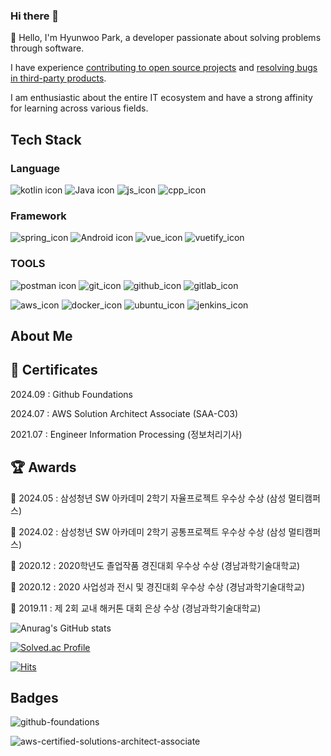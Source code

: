 ### Hi there 👋

🧐 Hello, I'm Hyunwoo Park, a developer passionate about solving problems through software.

I have experience [contributing to open source projects](https://github.com/Unleash/unleash-client-java/pull/247) and [resolving bugs in third-party products](https://devtalk.kakao.com/t/android-sdk-com-kakao-sdk2-11-0/124909).

I am enthusiastic about the entire IT ecosystem and have a strong affinity for learning across various fields.


## Tech Stack

### Language

![kotlin icon](https://img.shields.io/badge/kotlin-808080?style=for-the-badge&logo=kotlin&logoColor=7f52ff) ![Java icon](https://img.shields.io/badge/java-808080?style=for-the-badge) ![js_icon](https://img.shields.io/badge/javascript-F7DF1E?style=for-the-badge&logo=javascript&logoColor=ffffff) ![cpp_icon](https://img.shields.io/badge/C++-00599C?style=for-the-badge&logo=C%2B%2B&logoColor=white) 

### Framework

![spring_icon](https://img.shields.io/badge/spring-6DB33F?style=for-the-badge&logo=spring&logoColor=ffffff) ![Android icon](https://img.shields.io/badge/android-808080?style=for-the-badge&logo=android&logoColor=3ddc84) ![vue_icon](https://img.shields.io/badge/vuejs-2E7D32?style=for-the-badge&logo=vuedotjs&logoColor=#4FC08D) ![vuetify_icon](https://img.shields.io/badge/vuetify-1867C0?style=for-the-badge&logo=vuetify&logoColor=ffffff) 

### TOOLS

![postman icon](https://img.shields.io/badge/Postman-FF6C37?style=for-the-badge&logo=Postman&logoColor=white") ![git_icon](https://img.shields.io/badge/git-F05032?style=for-the-badge&logo=git&logoColor=ffffff) ![github_icon](https://img.shields.io/badge/github-181717?style=for-the-badge&logo=github&logoColor=ffffff) ![gitlab_icon](https://img.shields.io/badge/GITLAB-FC6D26?style=for-the-badge&logo=Gitlab&logoColor=ffffff) 

![aws_icon](https://img.shields.io/badge/amazonaws-232F3E?style=for-the-badge&logo=amazonaws&logoColor=white) ![docker_icon](https://img.shields.io/badge/Docker-2496ED?style=for-the-badge&logo=Docker&logoColor=white) ![ubuntu_icon](https://img.shields.io/badge/Ubuntu-E95420?style=for-the-badge&logo=Ubuntu&logoColor=white) ![jenkins_icon](https://img.shields.io/badge/JENKINS-D24939?style=for-the-badge&logo=Jenkins&logoColor=ffffff)

## About Me

## 🥇 Certificates

2024.09 : Github Foundations

2024.07 : AWS Solution Architect Associate (SAA-C03)

2021.07 : Engineer Information Processing (정보처리기사)

## 🏆 Awards

🏅 2024.05 : 삼성청년 SW 아카데미 2학기 자율프로젝트 우수상 수상 (삼성 멀티캠퍼스)

🏅 2024.02 : 삼성청년 SW 아카데미 2학기 공통프로젝트 우수상 수상 (삼성 멀티캠퍼스) 

🏅 2020.12 : 2020학년도 졸업작품 경진대회 우수상 수상 (경남과학기술대학교)

🏅 2020.12 : 2020 사업성과 전시 및 경진대회 우수상 수상 (경남과학기술대학교) 

🏅 2019.11 : 제 2회 교내 해커톤 대회 은상 수상 (경남과학기술대학교)


<!-- <img src="https://img.shields.io/badge/Kotlin-#7F52FF?style=for-the-badge&logo=Kotlin&logoColor=white"> -->
![Anurag's GitHub stats](https://github-readme-stats-sigma-five.vercel.app/api?username=gogoadl&count_private=true&show_icons=true&theme=radical)

[![Solved.ac Profile](http://mazassumnida.wtf/api/v2/generate_badge?boj=gogoadl)](https://solved.ac/gogoadl/)

[![Hits](https://hits.seeyoufarm.com/api/count/incr/badge.svg?url=https%3A%2F%2Fgithub.com%2Fgogoadl%2Fhit-counter&count_bg=%2379C83D&title_bg=%23A4A4A4&icon=github.svg&icon_color=%23E7E7E7&title=visitor&edge_flat=false)](https://hits.seeyoufarm.com)

## Badges

![github-foundations](https://github.com/user-attachments/assets/06b023ba-aaca-4a52-bfa0-14ee57a89fdc)

![aws-certified-solutions-architect-associate](https://github.com/user-attachments/assets/37476542-b988-47a3-80f7-d532c8bc074c)

